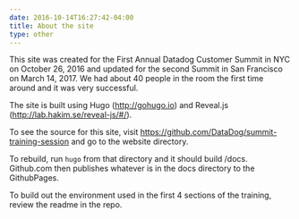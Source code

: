 ```yaml
---
date: 2016-10-14T16:27:42-04:00
title: About the site
type: other
---
```

This site was created for the First Annual Datadog Customer Summit in NYC on October 26, 2016 and updated for the second Summit in San Francisco on March 14, 2017. We had about 40 people in the room the first time around and it was very successful.

The site is built using Hugo (http://gohugo.io) and Reveal.js (http://lab.hakim.se/reveal-js/#/).

To see the source for this site, visit https://github.com/DataDog/summit-training-session and go to the website directory.

To rebuild, run `hugo` from that directory and it should build /docs. Github.com then publishes whatever is in the docs directory to the GithubPages.

To build out the environment used in the first 4 sections of the training, review the readme in the repo.
